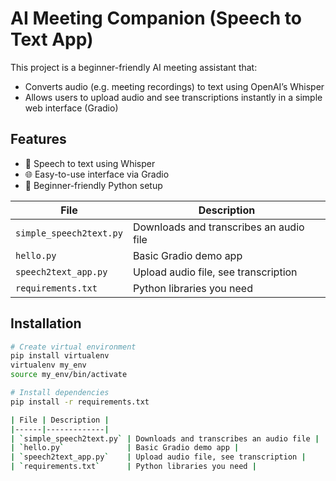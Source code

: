 # AI Meeting Companion (Speech to Text App)

This project is a beginner-friendly AI meeting assistant that:
- Converts audio (e.g. meeting recordings) to text using OpenAI’s Whisper
- Allows users to upload audio and see transcriptions instantly in a simple web interface (Gradio)

## Features

- 🎤 Speech to text using Whisper
- 🌐 Easy-to-use interface via Gradio
- 🐍 Beginner-friendly Python setup

| File | Description |
|------|-------------|
| `simple_speech2text.py` | Downloads and transcribes an audio file |
| `hello.py`              | Basic Gradio demo app |
| `speech2text_app.py`    | Upload audio file, see transcription |
| `requirements.txt`      | Python libraries you need |


## Installation

```bash
# Create virtual environment
pip install virtualenv
virtualenv my_env
source my_env/bin/activate

# Install dependencies
pip install -r requirements.txt

| File | Description |
|------|-------------|
| `simple_speech2text.py` | Downloads and transcribes an audio file |
| `hello.py`              | Basic Gradio demo app |
| `speech2text_app.py`    | Upload audio file, see transcription |
| `requirements.txt`      | Python libraries you need |

